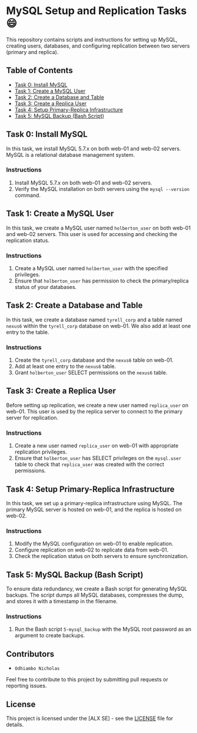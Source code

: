 # MySQL Setup and Replication Tasks :smile:

This repository contains scripts and instructions for setting up MySQL, creating users, databases, and configuring replication between two servers (primary and replica).

## Table of Contents

- [Task 0: Install MySQL](#task-0-install-mysql)
- [Task 1: Create a MySQL User](#task-1-create-a-mysql-user)
- [Task 2: Create a Database and Table](#task-2-create-a-database-and-table)
- [Task 3: Create a Replica User](#task-3-create-a-replica-user)
- [Task 4: Setup Primary-Replica Infrastructure](#task-4-setup-primary-replica-infrastructure)
- [Task 5: MySQL Backup (Bash Script)](#task-5-mysql-backup-bash-script)

## Task 0: Install MySQL

In this task, we install MySQL 5.7.x on both web-01 and web-02 servers. MySQL is a relational database management system.

### Instructions
1. Install MySQL 5.7.x on both web-01 and web-02 servers.
2. Verify the MySQL installation on both servers using the `mysql --version` command.

## Task 1: Create a MySQL User

In this task, we create a MySQL user named `holberton_user` on both web-01 and web-02 servers. This user is used for accessing and checking the replication status.

### Instructions
1. Create a MySQL user named `holberton_user` with the specified privileges.
2. Ensure that `holberton_user` has permission to check the primary/replica status of your databases.

## Task 2: Create a Database and Table

In this task, we create a database named `tyrell_corp` and a table named `nexus6` within the `tyrell_corp` database on web-01. We also add at least one entry to the table.

### Instructions
1. Create the `tyrell_corp` database and the `nexus6` table on web-01.
2. Add at least one entry to the `nexus6` table.
3. Grant `holberton_user` SELECT permissions on the `nexus6` table.

## Task 3: Create a Replica User

Before setting up replication, we create a new user named `replica_user` on web-01. This user is used by the replica server to connect to the primary server for replication.

### Instructions
1. Create a new user named `replica_user` on web-01 with appropriate replication privileges.
2. Ensure that `holberton_user` has SELECT privileges on the `mysql.user` table to check that `replica_user` was created with the correct permissions.

## Task 4: Setup Primary-Replica Infrastructure

In this task, we set up a primary-replica infrastructure using MySQL. The primary MySQL server is hosted on web-01, and the replica is hosted on web-02.

### Instructions
1. Modify the MySQL configuration on web-01 to enable replication.
2. Configure replication on web-02 to replicate data from web-01.
3. Check the replication status on both servers to ensure synchronization.

## Task 5: MySQL Backup (Bash Script)

To ensure data redundancy, we create a Bash script for generating MySQL backups. The script dumps all MySQL databases, compresses the dump, and stores it with a timestamp in the filename.

### Instructions
1. Run the Bash script `5-mysql_backup` with the MySQL root password as an argument to create backups.

## Contributors

- `Odhiambo Nicholas`

Feel free to contribute to this project by submitting pull requests or reporting issues.

## License

This project is licensed under the [ALX SE] - see the [LICENSE](LICENSE) file for details.
